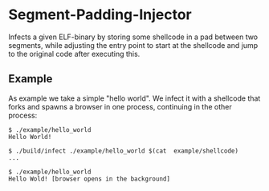 # Segment-Padding-Injector

Infects a given ELF-binary by storing some shellcode in a pad between two segments, while adjusting the entry point to start at the shellcode and jump to the original code after executing this.

## Example

As example we take a simple "hello world". We infect it with a shellcode that forks and spawns a browser in one process, continuing in the other process:

```
$ ./example/hello_world
Hello World!

$ ./build/infect ./example/hello_world $(cat  example/shellcode)
...

$ ./example/hello_world
Hello Wold! [browser opens in the background]
```


